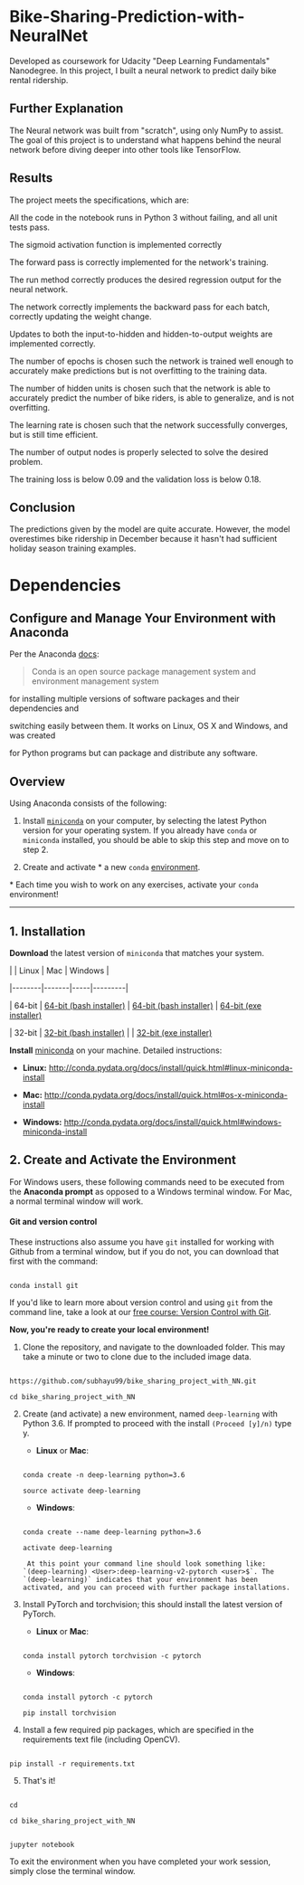# Bike-Sharing-Prediction-with-NeuralNet

Developed as coursework for Udacity "Deep Learning Fundamentals" Nanodegree. In this project, I built a neural network to predict daily bike rental ridership.

## Further Explanation

The Neural network was built from "scratch", using only NumPy to assist. The goal of this project is to understand what happens behind the neural network before diving deeper into other tools like TensorFlow.

## Results

The project meets the specifications, which are:

All the code in the notebook runs in Python 3 without failing, and all unit tests pass.

The sigmoid activation function is implemented correctly

The forward pass is correctly implemented for the network's training.

The run method correctly produces the desired regression output for the neural network.

The network correctly implements the backward pass for each batch, correctly updating the weight change.

Updates to both the input-to-hidden and hidden-to-output weights are implemented correctly.

The number of epochs is chosen such the network is trained well enough to accurately make predictions but is not overfitting to the training data.

The number of hidden units is chosen such that the network is able to accurately predict the number of bike riders, is able to generalize, and is not overfitting.

The learning rate is chosen such that the network successfully converges, but is still time efficient.

The number of output nodes is properly selected to solve the desired problem.

The training loss is below 0.09 and the validation loss is below 0.18.

## Conclusion

The predictions given by the model are quite accurate. However, the model overestimes bike ridership in December because it hasn't had sufficient holiday season training examples.

# Dependencies

## Configure and Manage Your Environment with Anaconda

Per the Anaconda [docs](http://conda.pydata.org/docs):

> Conda is an open source package management system and environment management system 

for installing multiple versions of software packages and their dependencies and 

switching easily between them. It works on Linux, OS X and Windows, and was created 

for Python programs but can package and distribute any software.

## Overview

Using Anaconda consists of the following:

1. Install [`miniconda`](http://conda.pydata.org/miniconda.html) on your computer, by selecting the latest Python version for your operating system. If you already have `conda` or `miniconda` installed, you should be able to skip this step and move on to step 2.

2. Create and activate * a new `conda` [environment](http://conda.pydata.org/docs/using/envs.html).

\* Each time you wish to work on any exercises, activate your `conda` environment!

---

## 1. Installation

**Download** the latest version of `miniconda` that matches your system.

|        | Linux | Mac | Windows | 

|--------|-------|-----|---------|

| 64-bit | [64-bit (bash installer)][lin64] | [64-bit (bash installer)][mac64] | [64-bit (exe installer)][win64]

| 32-bit | [32-bit (bash installer)][lin32] |  | [32-bit (exe installer)][win32]

[win64]: https://repo.continuum.io/miniconda/Miniconda3-latest-Windows-x86_64.exe

[win32]: https://repo.continuum.io/miniconda/Miniconda3-latest-Windows-x86.exe

[mac64]: https://repo.continuum.io/miniconda/Miniconda3-latest-MacOSX-x86_64.sh

[lin64]: https://repo.continuum.io/miniconda/Miniconda3-latest-Linux-x86_64.sh

[lin32]: https://repo.continuum.io/miniconda/Miniconda3-latest-Linux-x86.sh

**Install** [miniconda](http://conda.pydata.org/miniconda.html) on your machine. Detailed instructions:

- **Linux:** http://conda.pydata.org/docs/install/quick.html#linux-miniconda-install

- **Mac:** http://conda.pydata.org/docs/install/quick.html#os-x-miniconda-install

- **Windows:** http://conda.pydata.org/docs/install/quick.html#windows-miniconda-install

## 2. Create and Activate the Environment

For Windows users, these following commands need to be executed from the **Anaconda prompt** as opposed to a Windows terminal window. For Mac, a normal terminal window will work. 

#### Git and version control

These instructions also assume you have `git` installed for working with Github from a terminal window, but if you do not, you can download that first with the command:

```

conda install git

```

If you'd like to learn more about version control and using `git` from the command line, take a look at our [free course: Version Control with Git](https://www.udacity.com/course/version-control-with-git--ud123).

**Now, you're ready to create your local environment!**

1. Clone the repository, and navigate to the downloaded folder. This may take a minute or two to clone due to the included image data.

```

https://github.com/subhayu99/bike_sharing_project_with_NN.git

cd bike_sharing_project_with_NN

```

2. Create (and activate) a new environment, named `deep-learning` with Python 3.6. If prompted to proceed with the install `(Proceed [y]/n)` type y.

	- __Linux__ or __Mac__: 

	```

	conda create -n deep-learning python=3.6

	source activate deep-learning

	```

	- __Windows__: 

	```

	conda create --name deep-learning python=3.6

	activate deep-learning

	```

		At this point your command line should look something like: `(deep-learning) <User>:deep-learning-v2-pytorch <user>$`. The `(deep-learning)` indicates that your environment has been activated, and you can proceed with further package installations.

3. Install PyTorch and torchvision; this should install the latest version of PyTorch.

	

	- __Linux__ or __Mac__: 

	```

	conda install pytorch torchvision -c pytorch 

	```

	- __Windows__: 

	```

	conda install pytorch -c pytorch

	pip install torchvision

	```

4. Install a few required pip packages, which are specified in the requirements text file (including OpenCV).

```

pip install -r requirements.txt

```

5. That's it!





```

cd

cd bike_sharing_project_with_NN


jupyter notebook

```

To exit the environment when you have completed your work session, simply close the terminal window.
